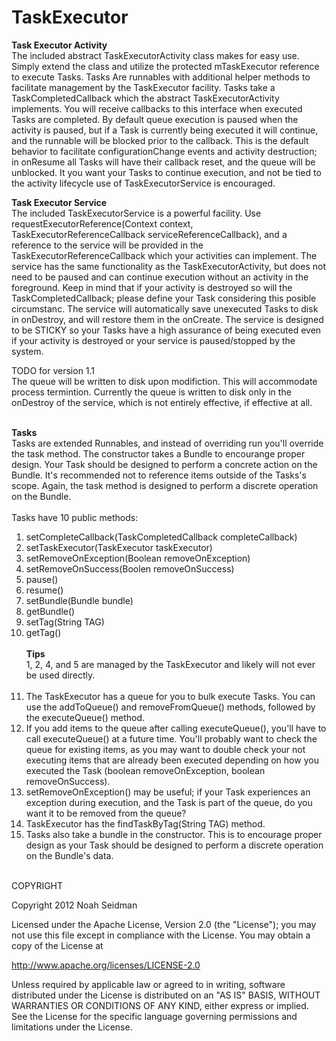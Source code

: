 TaskExecutor
===================

<b>Task Executor Activity</b><br>
The included abstract TaskExecutorActivity class makes for easy use. Simply extend the class and utilize the protected mTaskExecutor reference to execute Tasks. Tasks 
Are runnables with additional helper methods to facilitate management by the TaskExecutor facility. Tasks take a TaskCompletedCallback which the abstract TaskExecutorActivity implements. You will 
receive callbacks to this interface when executed Tasks are completed. By default queue execution is paused when the activity is paused, but if a Task is currently being executed it will continue, and the runnable will be blocked prior to the callback. 
This is the default behavior to facilitate configurationChange events and activity destruction; in onResume all Tasks will 
have their callback reset, and the queue will be unblocked. It you want your Tasks to continue execution, and not be tied to the activity lifecycle use of TaskExecutorService is encouraged.

<b>Task Executor Service</b><br>
The included TaskExecutorService is a powerful facility. Use requestExecutorReference(Context context, TaskExecutorReferenceCallback serviceReferenceCallback), and a reference to the service will be provided
in the TaskExecutorReferenceCallback which your activities can implement. The service has the same functionality as the TaskExecutorActivity, but does not need to be paused and can continue execution without 
an activity in the foreground. Keep in mind that if your activity is destroyed so will the TaskCompletedCallback; please define your Task considering this posible circumstanc. The service will automatically save unexecuted Tasks to disk in onDestroy, and will restore them
in the onCreate. The service is designed to be STICKY so your Tasks have a high assurance of being executed even if your activity is destroyed or your service is paused/stopped by the system.

TODO for version 1.1<br>
The queue will be written to disk upon modifiction. This will accommodate process termintion. Currently the queue is written to disk 
only in the onDestroy of the service, which is not entirely effective, if effective at all.<br><br>

<b>Tasks</b><br>
Tasks are extended Runnables, and instead of overriding run you'll override the task method. The constructor takes a Bundle to encourange proper design. Your Task should be designed 
to perform a concrete action on the Bundle. It's recommended not to reference items outside of the Tasks's scope. Again, the task method is designed 
to perform a discrete operation on the Bundle.
<br><br>
Tasks have 10 public methods:<br>
1) setCompleteCallback(TaskCompletedCallback completeCallback)<br>
2) setTaskExecutor(TaskExecutor taskExecutor)<br>
3) setRemoveOnException(Boolean removeOnException)<br>
4) setRemoveOnSuccess(Boolen removeOnSuccess)<br>
5) pause()<br>
6) resume()<br>
7) setBundle(Bundle bundle)<br>
8) getBundle()<br>
9) setTag(String TAG)<br>
10) getTag()<br><br>
<b>Tips</b><br>
1, 2, 4, and 5 are managed by the TaskExecutor and likely will not ever be used directly.
<br><br>
1) The TaskExecutor has a queue for you to bulk execute Tasks. You can use the addToQueue() and removeFromQueue() methods, 
followed by the executeQueue() method. <br>
2) If you add items to the queue after calling executeQueue(), you'll have to call executeQueue() at a future time. You'll probably want to check the queue for existing items, as you may 
want to double check your not executing items that are already been executed depending on how you executed the Task (boolean removeOnException, boolean removeOnSuccess). <br>
3) setRemoveOnException() may be useful; if your Task experiences an exception 
during execution, and the Task is part of the queue, do you want it to be removed from the queue?<br>
4) TaskExecutor has the findTaskByTag(String TAG) method.<br>
5) Tasks also take a bundle in the constructor. This is to encourage proper design as your Task should be designed to perform a discrete operation on the Bundle's data.
<br><br>

COPYRIGHT

Copyright 2012 Noah Seidman

Licensed under the Apache License, Version 2.0 (the "License"); you may not use this file except in compliance with the License. You may obtain a copy of the License at

http://www.apache.org/licenses/LICENSE-2.0

Unless required by applicable law or agreed to in writing, software distributed under the License is distributed on an "AS IS" BASIS, WITHOUT WARRANTIES OR CONDITIONS OF ANY KIND, either express or implied. See the License for the specific language governing permissions and limitations under the License.